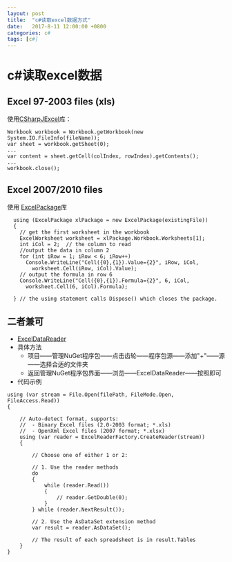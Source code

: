 ```yaml
---
layout: post
title:  "c#读取excel数据方式"
date:   2017-8-11 12:00:00 +0800
categories: c#
tags: [c#]
---
```


# c#读取excel数据
## Excel 97-2003 files (xls)
使用[CSharpJExcel](https://sourceforge.net/projects/jexcelapi/)库：
```
Workbook workbook = Workbook.getWorkbook(new System.IO.FileInfo(fileName));
var sheet = workbook.getSheet(0);
...
var content = sheet.getCell(colIndex, rowIndex).getContents();
...
workbook.close();
```

## Excel 2007/2010 files
使用 [ExcelPackage](http://excelpackage.codeplex.com/)库

```
  using (ExcelPackage xlPackage = new ExcelPackage(existingFile))
  {
    // get the first worksheet in the workbook
    ExcelWorksheet worksheet = xlPackage.Workbook.Worksheets[1];
    int iCol = 2;  // the column to read
    //output the data in column 2
    for (int iRow = 1; iRow < 6; iRow++)
      Console.WriteLine("Cell({0},{1}).Value={2}", iRow, iCol, 
        worksheet.Cell(iRow, iCol).Value);
    // output the formula in row 6
    Console.WriteLine("Cell({0},{1}).Formula={2}", 6, iCol, 
      worksheet.Cell(6, iCol).Formula);

  } // the using statement calls Dispose() which closes the package.
```
## 二者兼可
- [ExcelDataReader](https://github.com/ExcelDataReader/ExcelDataReader)
- 具体方法
  + 项目——管理NuGet程序包——点击齿轮——程序包源——添加"+"——源——选择合适的文件夹
  + 返回管理NuGet程序包界面——浏览——ExcelDataReader——按照即可
- 代码示例
```
using (var stream = File.Open(filePath, FileMode.Open, FileAccess.Read))
{

    // Auto-detect format, supports:
    //  - Binary Excel files (2.0-2003 format; *.xls)
    //  - OpenXml Excel files (2007 format; *.xlsx)
    using (var reader = ExcelReaderFactory.CreateReader(stream))
    {

        // Choose one of either 1 or 2:

        // 1. Use the reader methods
        do
        {
            while (reader.Read())
            {
                // reader.GetDouble(0);
            }
        } while (reader.NextResult());

        // 2. Use the AsDataSet extension method
        var result = reader.AsDataSet();

        // The result of each spreadsheet is in result.Tables
    }
}
```
